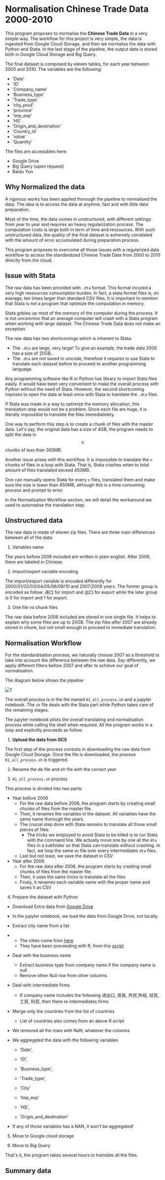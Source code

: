 # Normalisation Chinese Trade Data 2000-2010

This program proposes to normalise the **Chinese Trade Data** in a very simple way. The workflow for this project is very simple, the data is ingested from Google Cloud Storage, and then we normalise the data with Python and Stata. In the last stage of the pipeline, the output data is stored both in Google Cloud Storage and Big Query. 

The final dataset is composed by eleven tables, for each year between 2000 and 2010. The variables are the following:

- 'Date'
- 'ID'
- 'Company_name'
- 'Business_type'
- 'Trade_type'
- 'city_prod'
- 'province'
- 'imp_exp'
- 'HS'
- 'Origin_and_destination'
- 'Country_id'
- 'value'
- 'Quantity'

The files are accessibles here:

- Google Drive
- Big Query (upon request)
- Baidu Yun

## Why Normalized the data

A rigorous works has been applied thorough the pipeline to normalised the data. The idea is to access the data at anytime, fast and with little data preparation. 

Most of the time, the data comes in unstructured, with different settings from year to year and requires an heavy regularization process. The computation costs is large both in term of time and ressources. With such unstructured data, the quality of the final dataset is extremely correlated with the amount of error accumulated during preparation process. 

This program proposes to overcome all those issues with a regularized data workflow to access the standardized Chinese Trade Data from 2000 to 2010 direclty from the cloud. 

## Issue with Stata

The raw data has been provided with `.dta` format. This format incured a very high ressources consumption burden. In fact, a stata format files is, on average, ten times larger than standard CSV files. It is important to mention that Stata is not a program that optimize the computation in memory. 

Stata gobles up most of the memory of the computer during the process. It is not uncommon that an average computer will crash with a Stata program when working with large dataset. The Chinese Trade Data does not make an exception. 

The raw data has two shortcomings which is inherent to Stata:

- The `.dta` are large, very large! To give an example, the trade data 2006 has a size of 20GB..
- The `.dta` are not saved in unicode, therefore it requires to use Stata to translate each dataset before to proceed to another programming language.

Any programming software like R or Python has library to import Stata files easily. It would have been very convenient to make the overall process with Python without the need of Stata. However, the second shortcoming imposes to open the data at least once with Stata to translate the `.dta` files. 

If Stata was made in a way to optimize the memory allocation, this translation step would not be a problem. Since each file are huge, it is literally impossible to translate the files immediatelety. 

One way to perform this step is to create a chunk of files with the master data. Let's say, the original data has a size of 4GB, the program needs to split the data in $$n$$ chunks of less than 300MB. 

Another issue arises with this workflow. It is impossible to translate the `n` chunks of files in a loop with Stata. That is, Stata crashes when to total amount of files translated exceed 450MB.

One can manually opens Stata for every `n` files, translated them and make sure the size is lower than 450MB, although this is a time consuming process and prompt to error. 

In the Normalization Workflow section, we will detail the workaround we used to automatise the translation step. 

## Unstructured data

The raw data is made of eleven zip files. There are three main differences between all of the data:

1. Variables name

The years before 2006 included are written in plain english. After 2006, there are labeled in Chinese. 

2.  Import/export variable encoding

The import/export variable is encoded differently for 2000/01/02/03/04/05/06/09/10 and 2007/2008 years. The former group is encoded as follow: 进口 for import and 出口 for export while the later group is 0 for import and 1 for export. 

3. One file vs chunk files

The raw data before 2006 included are stored in one single file. It helps to explain why some files are up to 20GB. The zip files after 2007 are already stored in chunk, but not small enough to proceed to immediate translation.

## Normalisation Workflow

For the standardisation process, we naturally choose 2007 as a threshold to take into account the difference between the raw data. Say differently, we apply different filters before 2007 and after to achieve our goal of normalisation. 

The diagram below shows the pipeline

![1](/Users/Thomas/Downloads/img/1.png)

The overall process is in the file named `01_all_process.sh`  and a jupyter notebook. The `sh` file deals with the Stata part while Python takes care of the remaining stages. 

The jupyter notebook pilots the overall translating and normalisation process while calling the shell when required. All the program works in a loop and explicitly proceeds as follow:

1. **Upload the data from GCS**

The first step of the process consists in downloading the raw data from Google Cloud Storage. Once the file is downloaded, the process `01_all_process.sh`  is triggered. 

2.  Rename the do file and sh file with the correct year

3. `01_all_process.sh`  process

This process is divided into two parts:

- Year before 2006
  - For the raw data before 2006, the program starts by creating small chunks of files from the master file. 
  - Then, it renames the variables in the dataset. All variables have the same name thorough the years. 
  - The crucial step done with Stata remains to translate all those small pieces of files. 
    - The tricks we employed to avoid Stata to be killed is to run Stata with the command line. We actually move one by one all the `dta` files in a subfolder so that Stata can translate without crashing. In fact, we loop the same `do` file over every intermediates `dta` files.
  - Last but not least, we save the dataset in CSV
- Year after 2006
  - For the raw data after 2006, the program starts by creating small chunks of files from the master file. 
  - Then, it uses the same tricks to translate all the files
  - Finaly, it renames each variable name with the proper name and saves it as CSV

4. Prepare the dataset with Python

- Download Extra data from [Google Drive](https://drive.google.com/open?id=1wTyYGYPEmmxA-owdrPOJlBSnwuj2MQcp)

- In the jupyter notebook, we load the data from Google Drive, not locally. 

- Extract city name from a list 

- - The cities come from [here](http://data.acmr.com.cn/member/city/city_md.asp)
  - They have been proceeding with R, from this [script](https://drive.google.com/open?id=1zSG7TZS_-3lB8Xd6MEMADeQHp6sZCyK6)

- Deal with the business name

  - Extract business type from company name if the company name is null
  - Remove other Null row from other columns

- Deal with intermediate firms

  - If company name includes the following 进出口, 贸易, 外贸,外经, 经贸, 工贸, 科贸, then there re intermediates firms

- Merge only the countries from the list of countries 

  - List of countries also comes from an above R script

- We removed all the rows with NaN, whatever the columns

- We aggregated the data with the following variables 

  - 'Date', 

  - 'ID',
  - 'Business_type', 
  - 'Trade_type', 
  - 'City'
  - 'Imp_exp'
  - 'HS',
  - ‘Origin_and_destination'

- If any of those variables has a NAN, it won’t be aggregated!

5. Move to Google cloud storage 

6. Move to Big Query

That's it, the program takes several hours to translate all the files.

## Summary data



